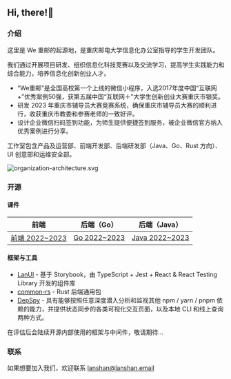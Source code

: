 ## Hi, there!👋

### 介绍

这里是 We 重邮的起源地，是重庆邮电大学信息化办公室指导的学生开发团队。

我们通过开展项目研发、组织信息化科技竞赛以及交流学习，提高学生实践能力和综合能力，培养信息化创新创业人才。

- “We重邮”是全国高校第一个上线的微信小程序，入选2017年度中国“互联网+”优秀案例50强，获第五届中国“互联网＋”大学生创新创业大赛重庆市银奖。
- 研发 2023 年重庆市辅导员大赛竞赛系统，确保重庆市辅导员大赛的顺利进行，收获重庆市教委和参赛老师的一致好评。
- 设计企业微信扫码签到功能，为师生提供便捷签到服务，被企业微信官方纳入优秀案例进行分享。

工作室包含产品及运营部、前端开发部、后端研发部（Java、Go、Rust 方向）、UI 创意部和运维安全部。

![organization-architecture.svg](organization-architecture.svg)

### 开源

#### 课件

| 前端                                                         | 后端（Go）                                                   | 后端（Java）                                                 |
| ------------------------------------------------------------ | ------------------------------------------------------------ | ------------------------------------------------------------ |
| [前端 2022~2023](https://github.com/LanshanTeam/Courseware-Frontend-2022) | [Go 2022~2023](https://github.com/LanshanTeam/Courseware-Backend-Go-2022) | [Java 2022~2023](https://github.com/LanshanTeam/Courseware-Backend-Java-2022) |

#### 框架与工具

- [LanUI](https://github.com/LanshanTeam/LanUI) - 基于 Storybook，由 TypeScript + Jest + React & React Testing Library 开发的组件库
- [common-rs](https://github.com/LanshanTeam/common-rs) - Rust 后端通用包
- [DepSpy](https://github.com/DepSpy/depspy) - 具有能够按照任意深度潜入分析和监视其他 npm / yarn / pnpm 依赖的能力，并提供状态同步的各类可视化交互页面，以及本地 CLI 和线上查询两种方式。

在评估后会陆续开源内部使用的框架与中间件，敬请期待...

### 联系

如果想要加入我们，欢迎联系 lanshan@lanshan.email
